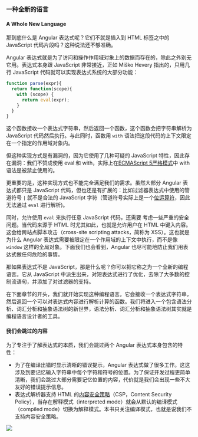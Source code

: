 ### 一种全新的语言
#### A Whole New Language

那到底什么是 Angular 表达式呢？它们不就是插入到 HTML 标签之中的 JavaScript 代码片段吗？这种说法还不够准确。

Angular 表达式就是为了访问和操作作用域对象上的数据而存在的，除此之外别无它用。表达式本身跟 JavaScript 非常接近，正如 Miško Hevery 指出的，只用几行 JavaScript 代码就可以实现表达式系统的大部分功能：

```js
function parse(expr){
  return function(scope){
    with (scope) {
      return eval(expr);
    }
  }
}
````

这个函数接收一个表达式字符串，然后返回一个函数，这个函数会把字符串解析为 JavaScript 代码然后执行。与此同时，函数用 `with` 语法把这段代码的上下文限定在一个指定的作用域对象内。

但这种实现方式是有漏洞的，因为它使用了几种可疑的 JavaScript 特性，因此存在漏洞：我们不赞成使用 eval 和 with，实际上在[ECMAScript 5严格模式](https://developer.mozilla.org/en-US/docs/Web/JavaScript/Reference/Functions_and_function_scope/Strict_mode)中 with 语法是被禁止使用的。

更重要的是，这种实现方式也不能完全满足我们的需求。虽然大部分 Angular 表达式都只是 JavaScript 代码，但也还是有扩展的：比如过滤器表达式中使用的管道符号 `|` 就不是合法的 JavaScript 字符（管道符号实际上是一个[位运算符](https://developer.mozilla.org/en-US/docs/Web/JavaScript/Reference/Operators/Bitwise_Operators)，因此无法通过 `eval` 进行解析)。

同时，允许使用 `eval` 来执行任意 JavaScript 代码，还需要
考虑一些严重的安全问题。当代码来源于 HTML 时尤其如此，也就是允许用户在 HTML 中键入内容。这会给跨站点脚本攻击（cross-site scripting attacks，简称为 XSS）。这也就是为什么 Angular 表达式需要被限定在一个作用域的上下文中执行，而不是像 `window` 这样的全局对象。下面我们也会看到，Angular 也尽可能地防止我们用表达式做任何危险的事情。

那如果表达式不是 JavaScript，那是什么呢？你可以把它称之为一个全新的编程语言。它从 JavaScript 中派生出来，对短表达式进行了优化，去除了大多数的控制流语句，并添加了对过滤器的支持。

在下面章节的开头，我们就开始实现这种编程语言。它会接收一个表达式字符串，然后返回一个可以对表达式内容进行解析计算的函数。我们将进入一个包含语法分析、词汇分析和抽象语法树的新世界，语法分析、词汇分析和抽象语法树其实就是编程语言设计者的工具。

#### 我们会跳过的内容

为了专注于了解表达式的本质，我们会跳过两个 Angular 表达式本身包含的特性：

- 为了在编译出错时显示清晰的错误提示，Angular 表达式做了很多工作。这这涉及到要记忆输入字符串中每个字符和符号的位置。为了保证开发过程更简单清晰，我们会跳过大部分需要记忆位置的内容，代价就是我们会出现一些不大友好的错误提示信息。
- 表达式解析器支持 HTML 的[内容安全策略](https://en.wikipedia.org/wiki/Content_Security_Policy)（CSP，Content Security Policy），当存在解释模式（interpreted mode）就会从默认的编译模式（compiled mode）切换为解释模式。本书只关注编译模式，也就是说我们不支持内容安全策略。

![](/assets/angularjs-expressions.png)
